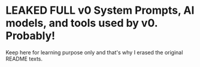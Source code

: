 # LEAKED FULL v0 System Prompts, AI models, and tools used by v0. Probably!

Keep here for learning purpose only and that's why I erased the original README texts.
